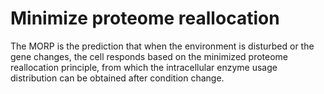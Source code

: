 # Minimize proteome reallocation
The MORP is the prediction that when the environment is disturbed or the gene changes, the cell responds based on the minimized proteome reallocation principle, from which the intracellular enzyme usage distribution can be obtained after condition change. 
